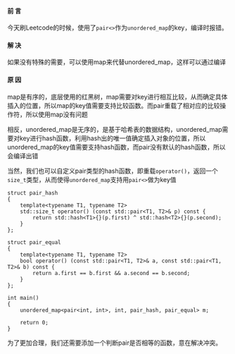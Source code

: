 #### 前 言
今天刷Leetcode的时候，使用了`pair<>`作为`unordered_map`的key，编译时报错。

#### 解 决
如果没有特殊的需要，可以使用map来代替unordered_map，这样可以通过编译

#### 原 因
map是有序的，底层使用的红黑树，map需要对key进行相互比较，从而确定具体插入的位置，所以map的key值需要支持比较函数。而pair重载了相对应的比较操作符，所以使用map没有问题

相反，unordered_map是无序的，是基于哈希表的数据结构，unordered_map需要对key进行hash函数，利用hash出的唯一值确定插入对象的位置，所以unordered_map的key值需要支持hash函数，而pair没有默认的hash函数，所以会编译出错

当然，我们也可以自定义pair类型的hash函数，即重载`operator()`，返回一个`size_t`类型，从而使得`unordered_map`支持用`pair<>`做为key值
```
struct pair_hash
{
    template<typename T1, typename T2>
    std::size_t operator() (const std::pair<T1, T2>& p) const {
        return std::hash<T1>{}(p.first) ^ std::hash<T2>{}(p.second);
    }
};

struct pair_equal
{
    template<typename T1, typename T2>
    bool operator() (const std::pair<T1, T2>& a, const std::pair<T1, T2>& b) const {
        return a.first == b.first && a.second == b.second;
    }
};

int main()
{
    unordered_map<pair<int, int>, int, pair_hash, pair_equal> m;

    return 0;
}
```
为了更加合理，我们还需要添加一个判断pair是否相等的函数，意在解决冲突。
